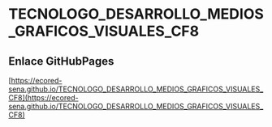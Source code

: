 # **TECNOLOGO_DESARROLLO_MEDIOS_GRAFICOS_VISUALES_CF8**

## **Enlace GitHubPages**

[https://ecored-sena.github.io/TECNOLOGO_DESARROLLO_MEDIOS_GRAFICOS_VISUALES_CF8](https://ecored-sena.github.io/TECNOLOGO_DESARROLLO_MEDIOS_GRAFICOS_VISUALES_CF8)

